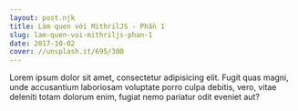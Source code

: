 ```yaml
---
layout: post.njk
title: Làm quen với MithrilJS - Phần 1
slug: lam-quen-voi-mithriljs-phan-1
date: 2017-10-02
cover: //unsplash.it/695/300
---
```

Lorem ipsum dolor sit amet, consectetur adipisicing elit. Fugit quas magni, unde accusantium laboriosam voluptate porro culpa debitis, vero, vitae deleniti totam dolorum enim, fugiat nemo pariatur odit eveniet aut?
